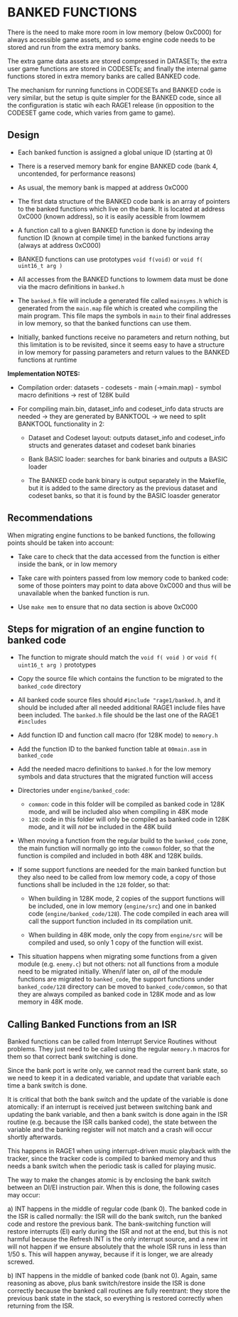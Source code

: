 # BANKED FUNCTIONS

There is the need to make more room in low memory (below 0xC000) for always
accessible game assets, and so some engine code needs to be stored and run
from the extra memory banks.

The extra game data assets are stored compressed in DATASETs; the extra user
game functions are stored in CODESETs; and finally the internal game
functions stored in extra memory banks are called BANKED code.

The mechanism for running functions in CODESETs and BANKED code is very
similar, but the setup is quite simpler for the BANKED code, since all the
configuration is static wih each RAGE1 release (in opposition to the CODESET
game code, which varies from game to game).

## Design

- Each banked function is assigned a global unique ID (starting at 0)

- There is a reserved memory bank for engine BANKED code (bank 4,
  uncontended, for performance reasons)

- As usual, the memory bank is mapped at address 0xC000

- The first data structure of the BANKED code bank is an array of pointers
  to the banked functions which live on the bank. It is located at address
  0xC000 (known address), so it is easily acessible from lowmem

- A function call to a given BANKED function is done by indexing the
  function ID (known at compile time) in the banked functions array (always
  at address 0xC000)

- BANKED functions can use prototypes `void f(void)` or `void f( uint16_t
  arg )`

- All accesses from the BANKED functions to lowmem data must be done via the
  macro definitions in `banked.h`

- The `banked.h` file will include a generated file called `mainsyms.h`
  which is generated from the `main.map` file which is created whe compiling
  the main program.  This file maps the symbols in `main` to their final
  addresses in low memory, so that the banked functions can use them.

- Initially, banked functions receive no parameters and return nothing, but
  this limitation is to be revisited, since it seems easy to have a
  structure in low memory for passing parameters and return values to the
  BANKED functions at runtime

**Implementation NOTES:**

- Compilation order: datasets - codesets - main (->main.map) - symbol macro
  definitions -> rest of 128K build

- For compiling main.bin, dataset_info and codeset_info data structs are
  needed -> they are generated by BANKTOOL -> we need to split BANKTOOL
  functionality in 2:

  - Dataset and Codeset layout: outputs dataset_info and codeset_info
    structs and generates dataset and codeset bank binaries

  - Bank BASIC loader: searches for bank binaries and outputs a BASIC
    loader

  - The BANKED code bank binary is output separately in the Makefile, but it
    is added to the same directory as the previous dataset and codeset
    banks, so that it is found by the BASIC loasder generator

## Recommendations

When migrating engine functions to be banked functions, the following points
should be taken into account:

- Take care to check that the data accessed from the function is either
  inside the bank, or in low memory

- Take care with pointers passed from low memory code to banked code: some
  of those pointers may point to data above 0xC000 and thus will be
  unavailable when the banked function is run.

- Use `make mem` to ensure that no data section is above 0xC000

## Steps for migration of an engine function to banked code

- The function to migrate should match the `void f( void )` or `void f(
  uint16_t arg )` prototypes

- Copy the source file which contains the function to be migrated to the
  `banked_code` directory

- All banked code source files should `#include "rage1/banked.h`, and it
  should be included after all needed additional RAGE1 include files have
  been included.  The `banked.h` file should be the last one of the RAGE1
  `#includes`

- Add function ID and function call macro (for 128K mode) to `memory.h`

- Add the function ID to the banked function table at `00main.asm` in
  `banked_code`

- Add the needed macro definitions to `banked.h` for the low memory symbols
  and data structures that the migrated function will access

- Directories under `engine/banked_code`:
  - `common`: code in this folder will be compiled as banked code in 128K
    mode, and will be included also when compiling in 48K mode
  - `128`: code in this folder will only be compiled as banked code in 128K
    mode, and it will _not_ be included in the 48K build

- When moving a function from the regular build to the `banked_code` zone,
  the main function will normally go into the `common` folder, so that the
  function is compiled and included in both 48K and 128K builds.

- If some support functions are needed for the main banked function but they
  also need to be called from low memory code, a copy of those functions
  shall be included in the `128` folder, so that:

  - When building in 128K mode, 2 copies of the support functions will be
    included, one in low memory (`engine/src`) and one in banked code
    (`engine/banked_code/128`).  The code compiled in each area will call
    the support function included in its compilation unit.

  - When building in 48K mode, only the copy from `engine/src` will be
    compiled and used, so only 1 copy of the function will exist.

- This situation happens when migrating some functions from a given module
  (e.g.  `enemy.c`) but not others: not all functions from a module need to
  be migrated initially.  When/if later on, _all_ of the module functions
  are migrated to `banked_code`, the support functions under
  `banked_code/128` directory can be moved to `banked_code/common`, so that
  they are always compiled as banked code in 128K mode and as low memory in
  48K mode.

## Calling Banked Functions from an ISR

Banked functions can be called from Interrupt Service Routines without
problems.  They just need to be called using the regular `memory.h` macros
for them so that correct bank switching is done.

Since the bank port is write only, we cannot read the current bank state, so
we need to keep it in a dedicated variable, and update that variable each
time a bank switch is done.

It is critical that both the bank switch and the update of the variable is
done atomically: if an interrupt is received just between switching bank and
updating the bank variable, and then a bank switch is done again in the ISR
routine (e.g.  because the ISR calls banked code), the state between the
variable and the banking register will not match and a crash will occur
shortly afterwards.

This happens in RAGE1 when using interrupt-driven music playback with the
tracker, since the tracker code is compiled to banked memory and thus needs
a bank switch when the periodic task is called for playing music.

The way to make the changes atomic is by enclosing the bank switch between
an DI/EI instruction pair.  When this is done, the following cases may
occur:

a) INT happens in the middle of regular code (bank 0).  The banked code in
the ISR is called normally: the ISR will do the bank switch, run the banked
code and restore the previous bank.  The bank-switching function will
restore interrupts (EI) early during the ISR and not at the end, but this is
not harmful because the Refresh INT is the only interrupt source, and a new
int will not happen if we ensure absolutely that the whole ISR runs in less
than 1/50 s.  This will happen anyway, because if it is longer, we are
already screwed.

b) INT happens in the middle of banked code (bank not 0).  Again, same
reasoning as above, plus bank switch/restore inside the ISR is done
correctly because the banked call routines are fully reentrant: they store
the previous bank state in the stack, so everything is restored correctly
when returning from the ISR.
